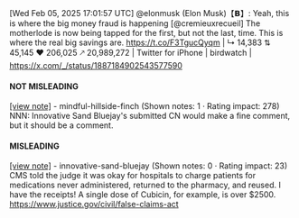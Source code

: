 [Wed Feb 05, 2025 17:01:57 UTC] @elonmusk (Elon Musk)【𝗕】: Yeah, this is where the big money fraud is happening [@cremieuxrecueil] The motherlode is now being tapped for the first, but not the last, time. This is where the real big savings are. https://t.co/F3TgucQyqm | ↳ 14,383 ⇅ 45,145 ♥ 206,025 🡕 20,989,272 | Twitter for iPhone | birdwatch | https://x.com/_/status/1887184902543577590

#### NOT MISLEADING

[[view note]](https://x.com/i/birdwatch/n/1887228726561133009) - mindful-hillside-finch (Shown notes: 1 · Rating impact: 278)
NNN: Innovative Sand Bluejay's submitted CN would make a fine comment, but it should be a comment.

#### MISLEADING

[[view note]](https://x.com/i/birdwatch/n/1887227523760578982) - innovative-sand-bluejay (Shown notes: 0 · Rating impact: 23)
CMS told the judge it was okay for hospitals to charge patients for medications never administered, returned to the pharmacy, and reused.
I have the receipts!
A single dose of Cubicin, for example, is over $2500. 
https://www.justice.gov/civil/false-claims-act
